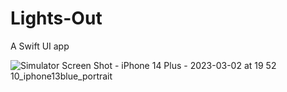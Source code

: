 # Lights-Out
 
 A Swift UI app 
 
 
 
 ![Simulator Screen Shot - iPhone 14 Plus - 2023-03-02 at 19 52 10_iphone13blue_portrait](https://user-images.githubusercontent.com/44137941/222604337-6bed08dd-6483-45a7-b305-8d44aa6eecec.png)
